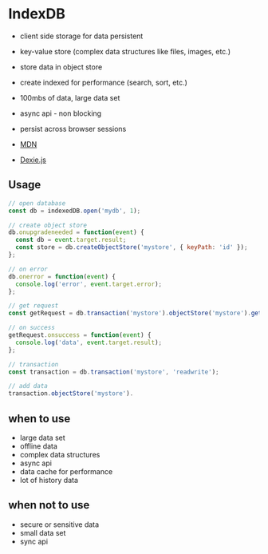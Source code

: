 # IndexDB

- client side storage for data persistent
- key-value store (complex data structures like files, images, etc.)
- store data in object store
- create indexed for performance (search, sort, etc.)
- 100mbs of data, large data set
- async api - non blocking
- persist across browser sessions

- [MDN](https://developer.mozilla.org/en-US/docs/Web/API/IndexedDB_API)
- [Dexie.js](https://dexie.org/docs/Tutorial/React)

## Usage

```js
// open database
const db = indexedDB.open('mydb', 1);

// create object store
db.onupgradeneeded = function(event) {
  const db = event.target.result;
  const store = db.createObjectStore('mystore', { keyPath: 'id' });
};

// on error
db.onerror = function(event) {
  console.log('error', event.target.error);
};

// get request
const getRequest = db.transaction('mystore').objectStore('mystore').get('key');

// on success
getRequest.onsuccess = function(event) {
  console.log('data', event.target.result);
};

// transaction
const transaction = db.transaction('mystore', 'readwrite');

// add data
transaction.objectStore('mystore').
```

## when to use

- large data set
- offline data
- complex data structures
- async api
- data cache for performance
- lot of history data

## when not to use

- secure or sensitive data
- small data set
- sync api
